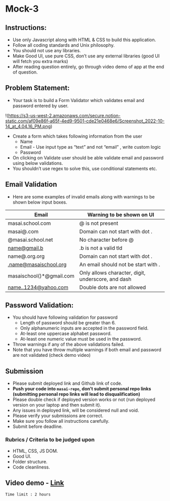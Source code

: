 # Mock-3

## Instructions:

- Use only Javascript along with HTML & CSS to build this application.
- Follow all coding standards and Unix philosophy.
- You should not use any libraries.
- Make Good UI, use pure CSS, don’t use any external libraries (good UI will fetch you extra marks)
- After reading question entirely, go through video demo of app at the end of question.

## Problem Statement:

- Your task is to build a Form Validator which validates email and password entered by user.

!(https://s3-us-west-2.amazonaws.com/secure.notion-static.com/af09e86f-a65f-4ed9-9501-cde21e0468e6/Screenshot_2022-10-14_at_4.04.16_PM.png)

- Create a form which takes following information from the user
    - Name
    - Email - Use input type as “text” and not “email” , write custom logic
    - Password
- On clicking on Validate user should be able validate email and password using below validations.
- You shouldn’t use regex to solve this, use conditional statements etc.

## Email Validation

- Here are some examples of  invalid emails along with warnings to be shown below input boxes.

| Email | Warning to be shown on UI |
| --- | --- |
| masai.school.com  | @ is not present |
| masai@.com  | Domain can not start with dot .  |
| @masai.school.net  | No character before @  |
| name@gmail.b  | .b is not a valid tld  |
| name@.org.org  | Domain can not start with dot .  |
| .name@masaischool.org  | An email should not be start with .  |
| masaischool()*@gmail.com  | Only allows character, digit, underscore, and dash  |
| name..1234@yahoo.com  | Double dots are not allowed |

## Password Validation:

- You should have following validation for password
    - Length of password should be greater than 6.
    - Only alphanumeric inputs are accepted in the password field.
    - At-least one uppercase alphabet password.
    - At-least one numeric value must be used in the password.
- Throw warnings if any of the above validations failed.
- Note that you have throw multiple warnings if both email and password are not validated (check demo video)

## Submission

- Please submit deployed link and Github link of code.
- **Push your code into `masai-repo`, don’t submit personal repo links (submitting personal repo links will lead to disqualification)**
- Please double check if deployed version works or not (run deployed version on your laptop and then submit it).
- Any issues in deployed link, will be considered null and void.
- Please verify your submissions are correct.
- Make sure you follow all instructions carefully.
- Submit before deadline.

### Rubrics / Criteria to be judged upon

- HTML, CSS, JS DOM.
- Good UI.
- Folder structure.
- Code cleanliness.

## Video demo - [Link](https://drive.google.com/file/d/1w6BlYXTaisUf72t2tmVyoQOAzeGo83Nr/view?usp=sharing)

`Time limit : 2 hours`
